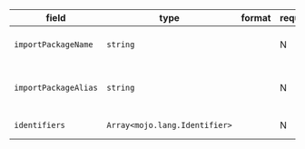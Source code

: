 | field | type | format | required | default | description |
|---|---|---|---|---|---|
| `importPackageName` | `string` |  | N |  | imported package name |
| `importPackageAlias` | `string` |  | N |  | alias for the imported package name |
| `identifiers` | `Array<mojo.lang.Identifier>` |  | N |  | imported identifiers |
